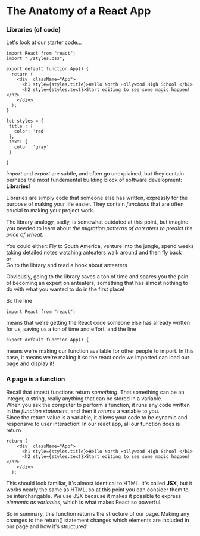 # The Anatomy of a React App

### Libraries (of code)
 Let's look at our starter code...
```JSX
import React from "react";
import "./styles.css";

export default function App() {
  return (
    <div  className="App">
      <h1 style={styles.title}>Hello North Hollywood High School </h1>
      <h2 style={styles.text}>Start editing to see some magic happen!</h2>
    </div>
  );
}

let styles = {
 title : {
   color: 'red'
 },
 text: {
   color: 'gray'
 }

}
```  


*import* and *export* are subtle, and often go unexplained, but they contain perhaps the most fundemental building block of software development: **Libraries**!

Libraries are simply code that someone else has written, expressly for the purpose of making your life easier. They contain *functions* that are often crucial to making your project work.

The library analogy, sadly, is somewhat outdated at this point, but imagine you needed to learn about *the migration patterns of anteaters to predict the price of wheat*.

You could either: 
Fly to South America, venture into the jungle, spend weeks taking detailed notes watching anteaters walk around and then fly back  
*or*  
Go to the library and read a book about anteaters

Obviously, going to the library saves a ton of time and spares you the pain of becoming an expert on anteaters, something that has almost nothing to do with what you wanted to do in the first place!

So the line 
```JSX 
import React from "react";
```
means that we're getting the React code someone else has already written for us, saving us a ton of time and effort,
and the line  
```JSX
export default function App() {
```
means we're making our function available for other people to import. 
In this case, it means we're making it so the react code we imported can load our page and display it!

### A page is a function  

Recall that (most) functions return *something*. That something can be an integer, a string, really anything that can be stored in a variable.  
When you ask the computer to perform a function, it runs any code written in the *function statement*, and then it *returns* a variable to you.  
Since the return value is a variable, it allows your code to be dynamic and responsive to user interaction!
In our react app, all our function does is return 
```JSX
return (
    <div  className="App">
      <h1 style={styles.title}>Hello North Hollywood High School </h1>
      <h2 style={styles.text}>Start editing to see some magic happen!</h2>
    </div>
  );
```
This should look familiar, it's almost identical to HTML.  It's called **JSX**, but it works nearly the same as HTML, so at this point you can consider them to be interchangable. We use JSX because it makes it possible to express *elements as variables*, which is what makes React so powerful.  

So in summary, this function returns the structure of our page. Making any changes to the return() statement changes which elements are included in our page and how it's structured!